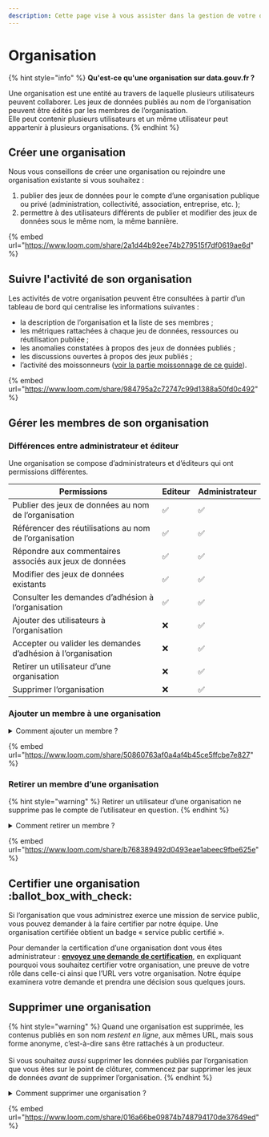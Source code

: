 ```yaml
---
description: Cette page vise à vous assister dans la gestion de votre organisation.
---
```


# Organisation

{% hint style="info" %}
**Qu'est-ce qu'une organisation sur data.gouv.fr ?**

Une organisation est une entité au travers de laquelle plusieurs utilisateurs peuvent collaborer. Les jeux de données publiés au nom de l’organisation peuvent être édités par les membres de l’organisation. \
Elle peut contenir plusieurs utilisateurs et un même utilisateur peut appartenir à plusieurs organisations.
{% endhint %}

## Créer une organisation <a href="#creer-un-compte-utilisateur" id="creer-un-compte-utilisateur"></a>

Nous vous conseillons de créer une organisation ou rejoindre une organisation existante si vous souhaitez :

1. publier des jeux de données pour le compte d’une organisation publique ou privé (administration, collectivité, association, entreprise, etc. );
2. permettre à des utilisateurs différents de publier et modifier des jeux de données sous le même nom, la même bannière.

{% embed url="https://www.loom.com/share/2a1d44b92ee74b279515f7df0619ae6d" %}

## Suivre l'activité de son organisation

Les activités de votre organisation peuvent être consultées à partir d’un tableau de bord qui centralise les informations suivantes :

* la description de l’organisation et la liste de ses membres ;
* les métriques rattachées à chaque jeu de données, ressources ou réutilisation publiée ;
* les anomalies constatées à propos des jeux de données publiés ;
* les discussions ouvertes à propos des jeux publiés ;
* l’activité des moissonneurs ([voir la partie moissonnage de ce guide](../../utiliser-data.gouv.fr/moissonage/)).

{% embed url="https://www.loom.com/share/984795a2c72747c99d1388a50fd0c492" %}

## Gérer les membres de son organisation <a href="#ajouter-un-utilisateur-a-une-organisation" id="ajouter-un-utilisateur-a-une-organisation"></a>

### Différences entre administrateur et éditeur

Une organisation se compose d’administrateurs et d’éditeurs qui ont permissions différentes.

| Permissions                                                  | Editeur | Administrateur |
| ------------------------------------------------------------ | ------- | -------------- |
| Publier des jeux de données au nom de l’organisation         | ✅       | ✅              |
| Référencer des réutilisations au nom de l’organisation       | ✅       | ✅              |
| Répondre aux commentaires associés aux jeux de données       | ✅       | ✅              |
| Modifier des jeux de données existants                       | ✅       | ✅              |
| Consulter les demandes d’adhésion à l’organisation           | ✅       | ✅              |
| Ajouter des utilisateurs à l’organisation                    | ❌       | ✅              |
| Accepter ou valider les demandes d’adhésion à l’organisation | ❌       | ✅              |
| Retirer un utilisateur d’une organisation                    | ❌       | ✅              |
| Supprimer l’organisation                                     | ❌       | ✅              |

### Ajouter un membre à une organisation <a href="#ajouter-un-utilisateur-a-une-organisation" id="ajouter-un-utilisateur-a-une-organisation"></a>

<details>

<summary>Comment ajouter un membre ?</summary>

1. [Connectez-vous à votre compte](https://www.data.gouv.fr/fr/login), seuls les administrateurs peuvent ajouter un membre ;
2. Rendez-vous sur [votre tableau de bord](https://www.data.gouv.fr/fr/admin/), en cliquant sur **Administration** en haut à droite de votre écran ;
3. Allez sur la page de suivi de l’organisation à laquelle vous souhaitez ajouter un membre, en cliquant sur le nom de votre organisation, dans la colonne de gauche ;
4. Dans le bloc **Membres**, sur la droite de votre écran, cliquez sur le bouton **Ajouter** ;
5. Saisissez le prénom et le nom de l’utilisateur à ajouter, puis sélectionnez-le quand vous le voyez apparaître dans la liste ;
6. Définissez le niveau de permission que vous souhaitez accorder à ce nouveau membre, en le faisant **Admin** (administrateur) ou **Editor** (éditeur) ;
7. Cliquez sur le bouton **Valider** pour valider l’ajout du membre.

Si l'utilisateur à déjà réalisé une demande vous pouvez valider celle ci :&#x20;

1. [Connectez-vous à votre compte](https://www.data.gouv.fr/fr/login) ;
2. Rendez-vous sur [votre tableau de bord](https://www.data.gouv.fr/fr/admin/), en cliquant sur **Administration** en haut à droite de votre écran ;
3. Cliquez sur l’icône en forme d’enveloppe qui se trouve en haut à droite de votre écran ;
4. Cliquez sur la ligne _Demande d’adhésion en attente_ ;
5. Dans le bloc **Membres**, cliquez sur le bouton vert en forme de `v` pour accepter la demande — ou sur le bouton rouge (`x`) pour la rejeter

</details>

{% embed url="https://www.loom.com/share/50860763af0a4af4b45ce5ffcbe7e827" %}

### Retirer un membre d’une organisation <a href="#retirer-un-utilisateur-dune-organisation" id="retirer-un-utilisateur-dune-organisation"></a>

{% hint style="warning" %}
Retirer un utilisateur d’une organisation ne supprime pas le compte de l’utilisateur en question.
{% endhint %}

<details>

<summary>Comment retirer un membre ?</summary>

1. [Connectez-vous à votre compte](https://www.data.gouv.fr/fr/login), seuls les administrateurs peuvent retirer un membre ;
2. Rendez-vous sur [votre tableau de bord](https://www.data.gouv.fr/fr/admin/), en cliquant sur **Administration** en haut à droite de votre écran ;
3. Allez sur la page de suivi de l’organisation à laquelle vous souhaitez retirer un membre, en cliquant sur le nom de votre organisation, dans la colonne de gauche ;
4. Dans le bloc **Membres**, sur la droite de votre écran, cliquez sur le nom du membre que vous souhaitez retirer ;
5. Dans la fenêtre qui s’ouvre alors, cliquez sur **Supprimer** ;
6. Rafraichissez votre page pour constater le retrait du membre.

</details>

{% embed url="https://www.loom.com/share/b768389492d0493eae1abeec9fbe625e" %}

## Certifier une organisation :ballot\_box\_with\_check: <a href="#certifier-une-organisation" id="certifier-une-organisation"></a>

Si l’organisation que vous administrez exerce une mission de service public, vous pouvez demander à la faire certifier par notre équipe. Une organisation certifiée obtient un badge « service public certifié ».

Pour demander la certification d’une organisation dont vous êtes administrateur : [**envoyez une demande de certification**](https://support.data.gouv.fr/collectivite-territoriale/certification), en expliquant pourquoi vous souhaitez certifier votre organisation, une preuve de votre rôle dans celle-ci ainsi que l’URL vers votre organisation. Notre équipe examinera votre demande et prendra une décision sous quelques jours.

## Supprimer une organisation <a href="#supprimer-une-organisation" id="supprimer-une-organisation"></a>

{% hint style="warning" %}
Quand une organisation est supprimée, les contenus publiés en son nom _restent en ligne_, aux mêmes URL, mais sous forme anonyme, c’est-à-dire sans être rattachés à un producteur.\
\
Si vous souhaitez _aussi_ supprimer les données publiés par l’organisation que vous êtes sur le point de clôturer, commencez par supprimer les jeux de données _avant_ de supprimer l’organisation.
{% endhint %}

<details>

<summary>Comment supprimer une organisation ?</summary>

1. [Connectez-vous à votre compte](https://www.data.gouv.fr/fr/login), seuls les administrateurs peuvent supprimer une organisation ;
2. Rendez-vous sur [votre tableau de bord](https://www.data.gouv.fr/fr/admin/), en cliquant sur **Administration** en haut à droite de votre écran ;
3. Allez sur la page de suivi de l’organisation à supprimer, en cliquant sur le nom de votre organisation, dans la colonne de gauche ;
4. Cliquez sur la flèche située à côté du bouton **Éditer**, en haut à droite de votre écran, puis sur **Supprimer** dans le menu déroulant qui apparaît alors ;
5. Validez la suppression de l’organisation en cliquant sur le bouton **Confirmer** dans la fenêtre rouge qui s’ouvre alors en superposition.

</details>

{% embed url="https://www.loom.com/share/016a66be09874b748794170de37649ed" %}
